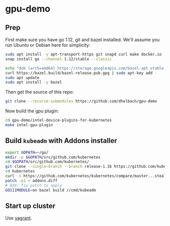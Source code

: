 # gpu-demo

## Prep

First make sure you have go 1.12, git and bazel installed. We'll assume
you run Ubuntu or Debian here for simplicity:

```sh
sudo apt install -y apt-transport-https git snapd curl make docker.io
snap install go --channel 1.12/stable --classic

echo "deb [arch=amd64] https://storage.googleapis.com/bazel-apt stable jdk1.8" | sudo tee /etc/apt/sources.list.d/bazel.list
curl https://bazel.build/bazel-release.pub.gpg | sudo apt-key add -
sudo apt update
sudo apt install -y bazel
```

Then get the source of this repo:

```sh
git clone --recurse-submodules https://github.com/dholbach/gpu-demo
```

Now build the gpu plugin:

```sh
cd gpu-demo/intel-device-plugins-for-kubernetes
make intel-gpu-plugin
```

## Build `kubeadm` with Addons installer

```sh
export GOPATH=~/go/
mkdir -p $GOPATH/src/github.com/kubernetes
cd $GOPATH/src/github.com/kubernetes/
git clone --single-branch --branch release-1.16 https://github.com/kubernetes/kubernetes.git --depth 1
cd kubernetes
curl -s https://github.com/kubernetes/kubernetes/compare/master...stealthybox:kubeadm-addon-installer.diff -o addons.diff
patch -p1 < addons.diff
# XXX: fix patch to apply
GO111MODULE=on bazel build //cmd/kubeadm
```

## Start up cluster

Use [vagrant](./vagrant/).
